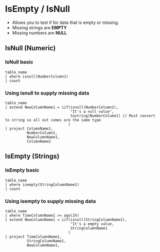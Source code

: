 # IsEmpty / IsNull

- Allows you to test if for data that is empty or missing.
- Missing strings are **EMPTY**
- Missing numbers are **NULL**

## IsNull (Numeric)

### IsNull basic

```KQL
table_name
| where isnull(NumberColumn1)
| count
```

### Using isnull to supply missing data

```KQL
table_name
| extend NewColumnName1 = iif(isnull(NumberColumn1),
                              "It's a null value",
                              tostring(NumberColumn1) // Must convert to string so all out comes are the same type
                             )
| project ColumnName1,
          NumberColumn1,
          NewColumnName1,
          ColumnName2
```

## IsEmpty (Strings)

### IsEmpty basic

```KQL
table_name
| where isempty(StringColumnName1)
| count
```

### Using isempty to supply missing data

```KQL
table_name
| where TimeColumnName1 >= ago(1h)
| extend NewColumnName1 = iif(isnull(StringColumnName1),
                              "It's a empty value,
                              StringColumnName1
                             )
| project TimeColumnName1,
          StringColumnName1,
          NewColumnName1,
```